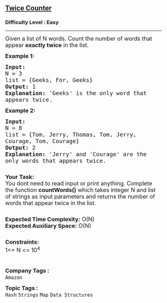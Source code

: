 <h2><a href="https://www.geeksforgeeks.org/problems/twice-counter4236/1?page=2&category=Hash&difficulty=Basic,Easy&sortBy=submissions">Twice Counter</a></h2><h3>Difficulty Level : Easy</h3><hr><div class="problems_problem_content__Xm_eO"><p><span style="font-size: 18px;">Given a list of N words. Count the number of words that appear <strong>exactly twice</strong> in the list.</span></p>
<p><strong><span style="font-size: 18px;">Example 1:</span></strong></p>
<pre><span style="font-size: 18px;"><strong>Input:</strong>
N = 3
list = {Geeks, For, Geeks}
<strong>Output:</strong> 1
<strong>Explanation:</strong> 'Geeks' is the only word that 
appears twice. </span></pre>
<p><strong><span style="font-size: 18px;">Example 2:</span></strong></p>
<pre><span style="font-size: 18px;"><strong>Input:</strong>
N = 8
list = {Tom, Jerry, Thomas, Tom, Jerry, 
Courage, Tom, Courage}
<strong>Output:</strong> 2
<strong>Explanation:</strong> 'Jerry' and 'Courage' are the 
only words that appears twice. </span></pre>
<p><br><span style="font-size: 18px;"><strong>Your Task: &nbsp;</strong><br>You dont need to read input or print anything. Complete the function <strong>countWords()</strong> which takes integer N and list of strings as input parameters and returns the number of words that appear twice in the list.</span></p>
<p><br><span style="font-size: 18px;"><strong>Expected Time Complexity:</strong> O(N)<br><strong>Expected Auxiliary Space:</strong> O(N) &nbsp;</span></p>
<p><br><span style="font-size: 18px;"><strong>Constraints:</strong><br>1&lt;= N &lt;= 10<sup>4</sup></span></p>
<p>&nbsp;</p></div><p><span style=font-size:18px><strong>Company Tags : </strong><br><code>Amazon</code>&nbsp;<br><p><span style=font-size:18px><strong>Topic Tags : </strong><br><code>Hash</code>&nbsp;<code>Strings</code>&nbsp;<code>Map</code>&nbsp;<code>Data Structures</code>&nbsp;